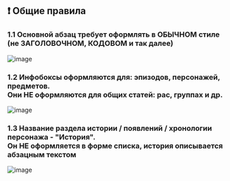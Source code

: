 ## ❗ Общие правила
### 1.1 Основной **абзац** требует оформлять в **ОБЫЧНОМ** стиле (не ЗАГОЛОВОЧНОМ, КОДОВОМ и так далее)

![image](https://github.com/skibidiwiki/wiki/assets/87380272/d62e7f11-7660-4117-b031-85a7bf8305c9)

### 1.2 Инфобоксы оформляются для: эпизодов, персонажей, предметов. <br> Они **НЕ** оформляются для общих статей: рас, группах и др.

![image](https://github.com/skibidiwiki/wiki/assets/87380272/d2917b5b-0270-4d64-9dc6-8ca5d09ac113)

### 1.3 Название раздела истории / появлений / хронологии персонажа - "История". <br> Он **НЕ** оформляется в форме списка, история описывается абзацным текстом

![image](https://github.com/skibidiwiki/wiki/assets/87380272/e90fbe6e-067e-4d1c-a6a9-0cf5d062a980)
